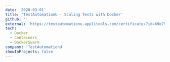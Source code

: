 ```yaml
---
date: '2020-03-01'
title: 'TestAutomationU - Scaling Tests with Docker'
github: ''
external: 'https://testautomationu.applitools.com/certificate/?id=69e7506f'
tech:
  - Docker
  - Containers
  - DockerSwarm
company: 'TestAutomationU'
showInProjects: false
---
```

